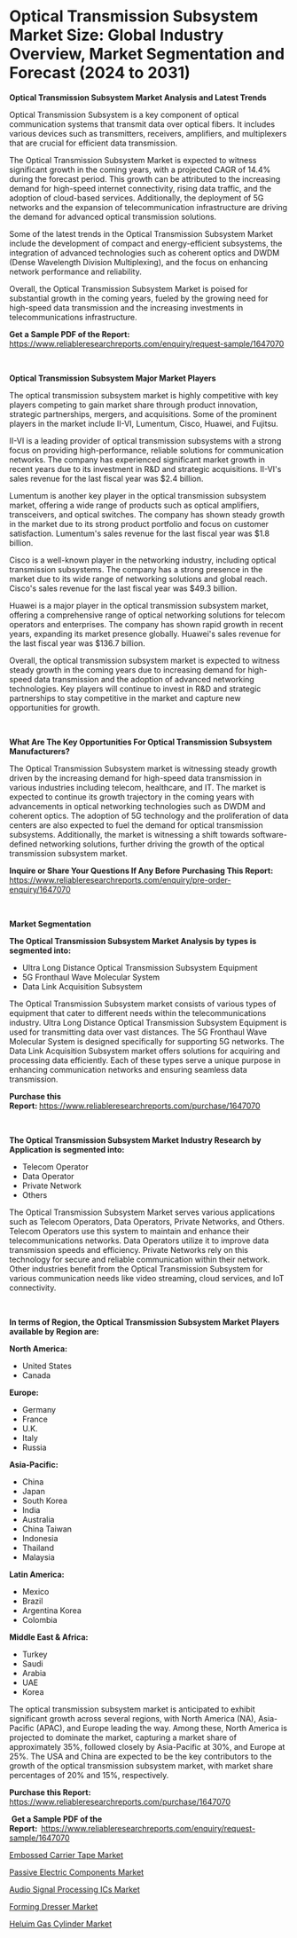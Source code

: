 <p><h1>Optical Transmission Subsystem Market Size: Global Industry Overview, Market Segmentation and Forecast (2024 to 2031)</h1></p><p><strong>Optical Transmission Subsystem Market Analysis and Latest Trends</strong></p>
<p><p>Optical Transmission Subsystem is a key component of optical communication systems that transmit data over optical fibers. It includes various devices such as transmitters, receivers, amplifiers, and multiplexers that are crucial for efficient data transmission.</p><p>The Optical Transmission Subsystem Market is expected to witness significant growth in the coming years, with a projected CAGR of 14.4% during the forecast period. This growth can be attributed to the increasing demand for high-speed internet connectivity, rising data traffic, and the adoption of cloud-based services. Additionally, the deployment of 5G networks and the expansion of telecommunication infrastructure are driving the demand for advanced optical transmission solutions.</p><p>Some of the latest trends in the Optical Transmission Subsystem Market include the development of compact and energy-efficient subsystems, the integration of advanced technologies such as coherent optics and DWDM (Dense Wavelength Division Multiplexing), and the focus on enhancing network performance and reliability.</p><p>Overall, the Optical Transmission Subsystem Market is poised for substantial growth in the coming years, fueled by the growing need for high-speed data transmission and the increasing investments in telecommunications infrastructure.</p></p>
<p><strong>Get a Sample PDF of the Report:&nbsp;</strong> <a href="https://www.reliableresearchreports.com/enquiry/request-sample/1647070">https://www.reliableresearchreports.com/enquiry/request-sample/1647070</a></p>
<p>&nbsp;</p>
<p><strong>Optical Transmission Subsystem Major Market Players</strong></p>
<p><p>The optical transmission subsystem market is highly competitive with key players competing to gain market share through product innovation, strategic partnerships, mergers, and acquisitions. Some of the prominent players in the market include II-VI, Lumentum, Cisco, Huawei, and Fujitsu.</p><p>II-VI is a leading provider of optical transmission subsystems with a strong focus on providing high-performance, reliable solutions for communication networks. The company has experienced significant market growth in recent years due to its investment in R&D and strategic acquisitions. II-VI's sales revenue for the last fiscal year was $2.4 billion.</p><p>Lumentum is another key player in the optical transmission subsystem market, offering a wide range of products such as optical amplifiers, transceivers, and optical switches. The company has shown steady growth in the market due to its strong product portfolio and focus on customer satisfaction. Lumentum's sales revenue for the last fiscal year was $1.8 billion.</p><p>Cisco is a well-known player in the networking industry, including optical transmission subsystems. The company has a strong presence in the market due to its wide range of networking solutions and global reach. Cisco's sales revenue for the last fiscal year was $49.3 billion.</p><p>Huawei is a major player in the optical transmission subsystem market, offering a comprehensive range of optical networking solutions for telecom operators and enterprises. The company has shown rapid growth in recent years, expanding its market presence globally. Huawei's sales revenue for the last fiscal year was $136.7 billion.</p><p>Overall, the optical transmission subsystem market is expected to witness steady growth in the coming years due to increasing demand for high-speed data transmission and the adoption of advanced networking technologies. Key players will continue to invest in R&D and strategic partnerships to stay competitive in the market and capture new opportunities for growth.</p></p>
<p>&nbsp;</p>
<p><strong>What Are The Key Opportunities For Optical Transmission Subsystem Manufacturers?</strong></p>
<p><p>The Optical Transmission Subsystem market is witnessing steady growth driven by the increasing demand for high-speed data transmission in various industries including telecom, healthcare, and IT. The market is expected to continue its growth trajectory in the coming years with advancements in optical networking technologies such as DWDM and coherent optics. The adoption of 5G technology and the proliferation of data centers are also expected to fuel the demand for optical transmission subsystems. Additionally, the market is witnessing a shift towards software-defined networking solutions, further driving the growth of the optical transmission subsystem market.</p></p>
<p><strong>Inquire or Share Your Questions If Any Before Purchasing This Report:</strong> <a href="https://www.reliableresearchreports.com/enquiry/pre-order-enquiry/1647070">https://www.reliableresearchreports.com/enquiry/pre-order-enquiry/1647070</a></p>
<p>&nbsp;</p>
<p><strong>Market Segmentation</strong></p>
<p><strong>The Optical Transmission Subsystem Market Analysis by types is segmented into:</strong></p>
<p><ul><li>Ultra Long Distance Optical Transmission Subsystem Equipment</li><li>5G Fronthaul Wave Molecular System</li><li>Data Link Acquisition Subsystem</li></ul></p>
<p><p>The Optical Transmission Subsystem market consists of various types of equipment that cater to different needs within the telecommunications industry. Ultra Long Distance Optical Transmission Subsystem Equipment is used for transmitting data over vast distances. The 5G Fronthaul Wave Molecular System is designed specifically for supporting 5G networks. The Data Link Acquisition Subsystem market offers solutions for acquiring and processing data efficiently. Each of these types serve a unique purpose in enhancing communication networks and ensuring seamless data transmission.</p></p>
<p><strong>Purchase this Report:&nbsp;</strong><a href="https://www.reliableresearchreports.com/purchase/1647070">https://www.reliableresearchreports.com/purchase/1647070</a></p>
<p>&nbsp;</p>
<p><strong>The Optical Transmission Subsystem Market Industry Research by Application is segmented into:</strong></p>
<p><ul><li>Telecom Operator</li><li>Data Operator</li><li>Private Network</li><li>Others</li></ul></p>
<p><p>The Optical Transmission Subsystem Market serves various applications such as Telecom Operators, Data Operators, Private Networks, and Others. Telecom Operators use this system to maintain and enhance their telecommunications networks. Data Operators utilize it to improve data transmission speeds and efficiency. Private Networks rely on this technology for secure and reliable communication within their network. Other industries benefit from the Optical Transmission Subsystem for various communication needs like video streaming, cloud services, and IoT connectivity.</p></p>
<p>&nbsp;</p>
<p><strong>In terms of Region, the Optical Transmission Subsystem Market Players available by Region are:</strong></p>
<p>
    <p> <strong> North America: </strong>
        <ul>
            <li>United States</li>
            <li>Canada</li>
        </ul>
        </p> 
    <p> <strong> Europe: </strong>
        <ul>
            <li>Germany</li>
            <li>France</li>
            <li>U.K.</li>
            <li>Italy</li>
            <li>Russia</li>
        </ul>
        </p> 
    <p> <strong> Asia-Pacific: </strong>
        <ul>
            <li>China</li>
            <li>Japan</li>
            <li>South Korea</li>
            <li>India</li>
            <li>Australia</li>
            <li>China Taiwan</li>
            <li>Indonesia</li>
            <li>Thailand</li>
            <li>Malaysia</li>
        </ul>
        </p> 
    <p> <strong> Latin America: </strong>
        <ul>
            <li>Mexico</li>
            <li>Brazil</li>
            <li>Argentina Korea</li>
            <li>Colombia</li>
        </ul>
        </p> 
    <p> <strong> Middle East & Africa: </strong>
        <ul>
            <li>Turkey</li>
            <li>Saudi</li>
            <li>Arabia</li>
            <li>UAE</li>
            <li>Korea</li>
        </ul>
    </p>
    </p>
<p><p>The optical transmission subsystem market is anticipated to exhibit significant growth across several regions, with North America (NA), Asia-Pacific (APAC), and Europe leading the way. Among these, North America is projected to dominate the market, capturing a market share of approximately 35%, followed closely by Asia-Pacific at 30%, and Europe at 25%. The USA and China are expected to be the key contributors to the growth of the optical transmission subsystem market, with market share percentages of 20% and 15%, respectively.</p></p>
<p><strong>Purchase this Report: </strong><a href="https://www.reliableresearchreports.com/purchase/1647070">https://www.reliableresearchreports.com/purchase/1647070</a></p>
<p>&nbsp;<strong>Get a Sample PDF of the Report:&nbsp;&nbsp;</strong><a href="https://www.reliableresearchreports.com/enquiry/request-sample/1647070">https://www.reliableresearchreports.com/enquiry/request-sample/1647070</a></p>
<p><strong></strong></p>
<p><p><a href="https://view.publitas.com/reportprime-1/embossed-carrier-tape-market-size-furnishes-valuable-information-encompassing-market-share-market-trends-and-projections-spanning-from-2024-to-2031/">Embossed Carrier Tape Market</a></p><p><a href="https://view.publitas.com/reportprime-1/passive-electric-components-market-size-growth-and-forecast-from-2024-2031/">Passive Electric Components Market</a></p><p><a href="https://gratis-rainforest-2ca.notion.site/Audio-Signal-Processing-ICs-Market-Size-Furnishes-Valuable-Information-Encompassing-Market-Share-Ma-83f8b26e049745b789cdc829af604334">Audio Signal Processing ICs Market</a></p><p><a href="https://crocus-run-b5a.notion.site/Forming-Dresser-Market-Research-Report-The-Key-To-Successful-Business-Strategy-Forecasted-for-Perio-35b21e3a3cd64b2b909b0f3dba72e6bb">Forming Dresser Market</a></p><p><a href="https://metal-farmhouse-e95.notion.site/Global-Heluim-Gas-Cylinder-Market-Size-and-Market-Trends-Insights-and-Projections-from-2024-to-2031-235ffc5a458446a6b0cc486eea9f8733">Heluim Gas Cylinder Market</a></p></p>